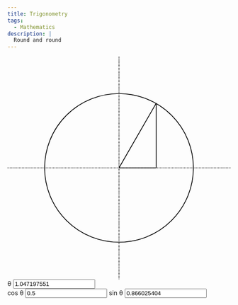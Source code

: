 ```yaml
---
title: Trigonometry
tags:
  - Mathematics
description: |
  Round and round
---
```


<svg viewBox="-150 -150 300 300" id="unit-circle-1">
  <circle fill="none" stroke="black" stroke-width="1" r="100" cx="0" cy="0" />
  <line x1="0" y1="-50%" x2="0" y2="50%" stroke="black" stroke-width="1" stroke-dasharray="1, 1" stroke-dashoffset="0.5" />
  <line x1="-50%" y1="0" x2="50%" y2="0" stroke="black" stroke-width="1" stroke-dasharray="1,1" stroke-dashoffset="0.5" />
  <line
    data-target="tangent"
    stroke="black"
    stroke-width="1"
    x1="0"
    y1="0"
    x2="50"
    y2="-87"
  />
  <line
    data-target="cosine"
    stroke="black"
    stroke-width="1"
    x1="0"
    y1="0"
    x2="50"
    y2="0"
  />
  <line
    data-target="sine"
    stroke="black"
    stroke-width="1"
    x1="50"
    y1="0"
    x2="50"
    y2="-87"
  />
</svg>

<label class="founders-grotesk block w-full">
  &#952;
  <input
    class="p-2 rounded-lg ba b--gray w-full"
    name="theta"
    type="number"
    step="0.017214206"
    value="1.047197551"
  />
</label>

<div class="founders-grotesk flex gap-3">
  <label>
    cos &#952;
    <input
      class="p-2 rounded-lg ba b--gray w-full"
      name="cosine_theta"
      value="0.5"
      type="number"
      step="0.01"
    />
  </label>
  <label>
    sin &#952;
    <input
      class="p-2 rounded-lg ba b--gray w-full"
      name="sine_theta"
      value="0.866025404"
      type="number"
      step="0.01"
    />
  </label>
</div>

<script>
  const point = (theta) =>
    [
      Math.cos(theta),
      Math.sin(theta),
    ];

  const update = (
    { tangent, cosine, sine },
    { cosineInput, sineInput },
    theta
  ) => {
    const [x, y] = point(theta);

    cosineInput.value = x;
    sineInput.value = y;

    tangent.setAttribute("x2", x * 100);
    tangent.setAttribute("y2", y * -100);

    cosine.setAttribute("x2", x * 100);

    sine.setAttribute("x1", x * 100);
    sine.setAttribute("x2", x * 100);
    sine.setAttribute("y2", y * -100);
  }

  const main = () => {
    const svg = document.getElementById("unit-circle-1");
    const tangent = svg.querySelector("[data-target=tangent]");
    const cosine = svg.querySelector("[data-target=cosine]");
    const sine = svg.querySelector("[data-target=sine]");

    const thetaInput = document.querySelector("[name=theta]");
    const cosineInput = document.querySelector("[name=cosine_theta]");
    const sineInput = document.querySelector("[name=sine_theta]");

    const initialTheta = parseFloat(thetaInput.value);

    update(
      { tangent, cosine, sine },
      { cosineInput, sineInput },
      initialTheta
    );

    thetaInput.addEventListener("change", () => {
      const theta = parseFloat(thetaInput.value);
      update(
        { tangent, cosine, sine },
        { cosineInput, sineInput },
        theta
      );
    });
  };

  if (document.readyState === "loading") {
    document.addEventListener("DOMContentLoaded", main);
  } else {
    main();
  }
</script>
